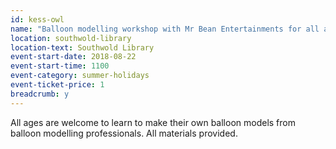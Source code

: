 ```yaml
---
id: kess-owl
name: "Balloon modelling workshop with Mr Bean Entertainments for all ages - 11am session"
location: southwold-library
location-text: Southwold Library
event-start-date: 2018-08-22
event-start-time: 1100
event-category: summer-holidays
event-ticket-price: 1
breadcrumb: y
---
```


All ages are welcome to learn to make their own balloon models from balloon modelling professionals. All materials provided.
